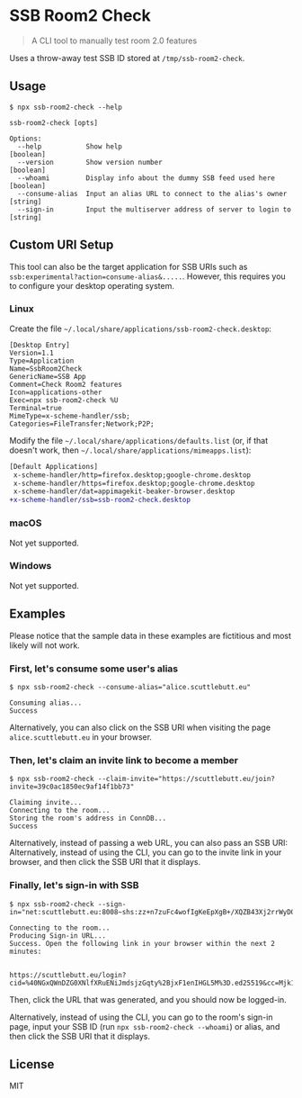 # SSB Room2 Check

> A CLI tool to manually test room 2.0 features

Uses a throw-away test SSB ID stored at `/tmp/ssb-room2-check`.

## Usage

```
$ npx ssb-room2-check --help

ssb-room2-check [opts]

Options:
  --help           Show help                                           [boolean]
  --version        Show version number                                 [boolean]
  --whoami         Display info about the dummy SSB feed used here     [boolean]
  --consume-alias  Input an alias URL to connect to the alias's owner   [string]
  --sign-in        Input the multiserver address of server to login to  [string]
```

## Custom URI Setup

This tool can also be the target application for SSB URIs such as `ssb:experimental?action=consume-alias&.....`. However, this requires you to configure your desktop operating system.

### Linux

Create the file `~/.local/share/applications/ssb-room2-check.desktop`:

```
[Desktop Entry]
Version=1.1
Type=Application
Name=SsbRoom2Check
GenericName=SSB App
Comment=Check Room2 features
Icon=applications-other
Exec=npx ssb-room2-check %U
Terminal=true
MimeType=x-scheme-handler/ssb;
Categories=FileTransfer;Network;P2P;
```

Modify the file `~/.local/share/applications/defaults.list` (or, if that doesn't work, then `~/.local/share/applications/mimeapps.list`):

```diff
[Default Applications]
 x-scheme-handler/http=firefox.desktop;google-chrome.desktop
 x-scheme-handler/https=firefox.desktop;google-chrome.desktop
 x-scheme-handler/dat=appimagekit-beaker-browser.desktop
+x-scheme-handler/ssb=ssb-room2-check.desktop
```

### macOS

Not yet supported.

### Windows

Not yet supported.


## Examples

Please notice that the sample data in these examples are fictitious and most likely will not work.

### First, let's consume some user's alias

```
$ npx ssb-room2-check --consume-alias="alice.scuttlebutt.eu"

Consuming alias...
Success
```

Alternatively, you can also click on the SSB URI when visiting the page `alice.scuttlebutt.eu` in your browser.

### Then, let's claim an invite link to become a member

```
$ npx ssb-room2-check --claim-invite="https://scuttlebutt.eu/join?invite=39c0ac1850ec9af14f1bb73"

Claiming invite...
Connecting to the room...
Storing the room's address in ConnDB...
Success
```

Alternatively, instead of passing a web URL, you can also pass an SSB URI:
Alternatively, instead of using the CLI, you can go to the invite link in your browser, and then click the SSB URI that it displays.

### Finally, let's sign-in with SSB

```
$ npx ssb-room2-check --sign-in="net:scuttlebutt.eu:8008~shs:zz+n7zuFc4wofIgKeEpXgB+/XQZB43Xj2rrWyD0QM2M="

Connecting to the room...
Producing Sign-in URL...
Success. Open the following link in your browser within the next 2 minutes:


https://scuttlebutt.eu/login?cid=%40NGxQWnDZG0XNlfXRuENiJmdsjzGqty%2BjxF1enIHGL5M%3D.ed25519&cc=Mjk1GLG3zmhMzwN6GY7JTFIMYEc%2BygXcunMfj4vx%2Fw8%3D
```

Then, click the URL that was generated, and you should now be logged-in.

Alternatively, instead of using the CLI, you can go to the room's sign-in page, input your SSB ID (run `npx ssb-room2-check --whoami`) or alias, and then click the SSB URI that it displays.

## License

MIT
